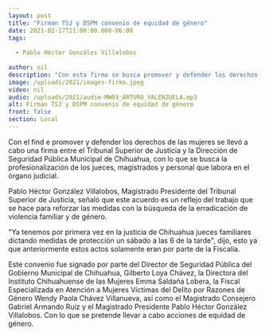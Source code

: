 ```yaml
---
layout: post
title: "Firman TSJ y DSPM convenio de equidad de género"
date: 2021-02-17T21:00:00.000-06:00
tags:
  
  - Pablo Héctor Gonzáles Villalobos
  
author: nil
description: "Con esta firma se busca promover y defender los derechos de las mujeres."
image: /uploads/2021/images-firma.jpeg
video: nil
audio: /uploads/2021/audio-MW03_ARTURO_VALENZUELA.mp3
alt: Firman TSJ y DSPM convenio de equidad de género
front: false
section: Local
---
```


Con el find e promover y defender los derechos de las mujeres se llevó a cabo una firma entre el Tribunal Superior de Justicia y la Dirección de Seguridad Pública Municipal de Chihuahua, con lo que se busca la profesionalización de los jueces, magistrados y personal que labora en el órgano judicial.

Pablo Héctor González Villalobos, Magistrado Presidente del Tribunal Superior de Justicia, señaló que este acuerdo es un reflejo del trabajo que se hace para reforzar las medidas con la búsqueda de la erradicación de violencia familiar y de género.

"Ya tenemos por primera vez en la justicia de Chihuahua jueces familiares dictando medidas de protección un sábado a las 6 de la tarde", dijo, esto ya que anteriormente estos actos solamente eran por parte de la Fiscalía. 

Este convenio fue signado por parte del Director de Seguridad Pública del Gobierno Municipal de Chihuahua, Gilberto Loya Chávez, la Directora del Instituto Chihuahuense de las Mujeres Emma Saldaña Lobera, la Fiscal Especializada en Atención a Mujeres Víctimas del Delito por Razones de Género Wendy Paola Chávez Villanueva, así como el  Magistrado Consejero Gabriel Armando Ruiz y el Magistrado Presidente Pablo Héctor González Villalobos. Con lo que se pretende llevar a cabo acciones de equidad de género.